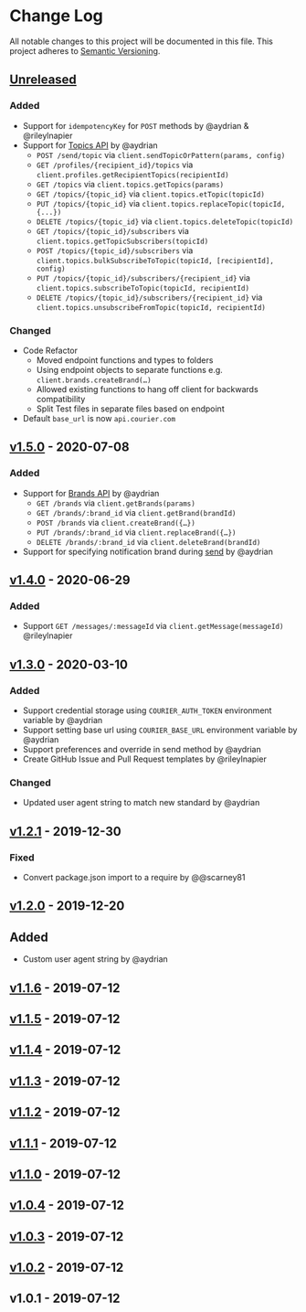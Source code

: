 # Change Log

All notable changes to this project will be documented in this file.
This project adheres to [Semantic Versioning](http://semver.org/).

## [Unreleased][unreleased]

### Added

- Support for `idempotencyKey` for `POST` methods by @aydrian & @rileylnapier
- Support for [Topics API](https://docs.trycourier.com/reference/topics-api) by @aydrian
  - `POST /send/topic` via `client.sendTopicOrPattern(params, config)`
  - `GET /profiles/{recipient_id}/topics` via `client.profiles.getRecipientTopics(recipientId)`
  - `GET /topics` via `client.topics.getTopics(params)`
  - `GET /topics/{topic_id}` via `client.topics.etTopic(topicId)`
  - `PUT /topics/{topic_id}` via `client.topics.replaceTopic(topicId, {...})`
  - `DELETE /topics/{topic_id}` via `client.topics.deleteTopic(topicId)`
  - `GET /topics/{topic_id}/subscribers` via `client.topics.getTopicSubscribers(topicId)`
  - `POST /topics/{topic_id}/subscribers` via `client.topics.bulkSubscribeToTopic(topicId, [recipientId], config)`
  - `PUT /topics/{topic_id}/subscribers/{recipient_id}` via `client.topics.subscribeToTopic(topicId, recipientId)`
  - `DELETE /topics/{topic_id}/subscribers/{recipient_id}` via `client.topics.unsubscribeFromTopic(topicId, recipientId)`

### Changed

- Code Refactor
  - Moved endpoint functions and types to folders
  - Using endpoint objects to separate functions e.g. `client.brands.createBrand(…)`
  - Allowed existing functions to hang off client for backwards compatibility
  - Split Test files in separate files based on endpoint
- Default `base_url` is now `api.courier.com`

## [v1.5.0] - 2020-07-08

### Added

- Support for [Brands API](https://docs.trycourier.com/reference/brands-api) by @aydrian
  - `GET /brands` via `client.getBrands(params)`
  - `GET /brands/:brand_id` via `client.getBrand(brandId)`
  - `POST /brands` via `client.createBrand({…})`
  - `PUT /brands/:brand_id` via `client.replaceBrand({…})`
  - `DELETE /brands/:brand_id` via `client.deleteBrand(brandId)`
- Support for specifying notification brand during [send](https://docs.trycourier.com/reference/send-api#sendmessage) by @aydrian

## [v1.4.0] - 2020-06-29

### Added

- Support `GET /messages/:messageId` via `client.getMessage(messageId)` @rileylnapier

## [v1.3.0] - 2020-03-10

### Added

- Support credential storage using `COURIER_AUTH_TOKEN` environment variable by @aydrian
- Support setting base url using `COURIER_BASE_URL` environment variable by @aydrian
- Support preferences and override in send method by @aydrian
- Create GitHub Issue and Pull Request templates by @rileylnapier

### Changed

- Updated user agent string to match new standard by @aydrian

## [v1.2.1] - 2019-12-30

### Fixed

- Convert package.json import to a require by @@scarney81

## [v1.2.0] - 2019-12-20

## Added

- Custom user agent string by @aydrian

## [v1.1.6] - 2019-07-12

## [v1.1.5] - 2019-07-12

## [v1.1.4] - 2019-07-12

## [v1.1.3] - 2019-07-12

## [v1.1.2] - 2019-07-12

## [v1.1.1] - 2019-07-12

## [v1.1.0] - 2019-07-12

## [v1.0.4] - 2019-07-12

## [v1.0.3] - 2019-07-12

## [v1.0.2] - 2019-07-12

## v1.0.1 - 2019-07-12

[unreleased]: https://github.com/trycourier/courier-python/compare/v1.5.0...HEAD
[v1.5.0]: https://github.com/trycourier/courier-python/compare/v1.4.0...v1.5.0
[v1.4.0]: https://github.com/trycourier/courier-python/compare/v1.3.0...v1.4.0
[v1.3.0]: https://github.com/trycourier/courier-python/compare/v1.2.1...v1.3.0
[v1.2.1]: https://github.com/trycourier/courier-python/compare/v1.2.0...v1.2.1
[v1.2.0]: https://github.com/trycourier/courier-python/compare/v1.1.6...v1.2.0
[v1.1.6]: https://github.com/trycourier/courier-python/compare/v1.1.5...v1.1.6
[v1.1.5]: https://github.com/trycourier/courier-python/compare/v1.1.4...v1.1.5
[v1.1.4]: https://github.com/trycourier/courier-python/compare/v1.1.3...v1.1.4
[v1.1.3]: https://github.com/trycourier/courier-python/compare/v1.1.2...v1.1.3
[v1.1.2]: https://github.com/trycourier/courier-python/compare/v1.1.1...v1.1.2
[v1.1.1]: https://github.com/trycourier/courier-python/compare/v1.1.0...v1.1.1
[v1.1.0]: https://github.com/trycourier/courier-python/compare/v1.0.4...v1.1.0
[v1.0.4]: https://github.com/trycourier/courier-python/compare/v1.0.3...v1.0.4
[v1.0.3]: https://github.com/trycourier/courier-python/compare/v1.0.2...v1.0.3
[v1.0.2]: https://github.com/trycourier/courier-python/compare/v1.0.1...v1.0.2
